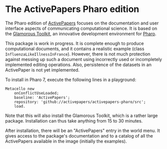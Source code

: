 # The ActivePapers Pharo edition

The Pharo edition of [ActivePapers](https://www.activepapers.org/) focuses on the documentation and user interface aspects of communicating computational science. It is based on the [Glamorous Toolkit](https://gtoolkit.com/), an innovative development environment for [Pharo](http://pharo.org/).

This package is work in progress. It is complete enough to produce computational documents, and it contains a realistic example (class `InfluenzaLikeIllnessInFrance`). However, there is not much protection against messing up such a document using incorrectly used or incompletely implemented editing operations. Also, persistence of the datasets in an ActivePaper is not yet implemented.

To install in Pharo 7, execute the following lines in a playground:
```
Metacello new
    onConflictUseLoaded;
    baseline: 'ActivePapers';
    repository: 'github://activepapers/activepapers-pharo/src';
    load.
```
Note that this will also install the Glamorous Toolkit, which is a rather large package. Installation can thus take anything from 15 to 30 minutes.

After installation, there will be an "ActivePapers" entry in the world menu. It gives access to the package's documentation and to a catalog of all the ActivePapers available in the image (initially the examples).
